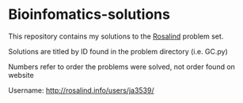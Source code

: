 # Bioinfomatics-solutions
This repository contains my solutions to the [Rosalind](http://rosalind.info/about/) problem set.

Solutions are titled by ID found in the problem directory (i.e. GC.py)

Numbers refer to order the problems were solved, not order found on website

Username: http://rosalind.info/users/ja3539/


